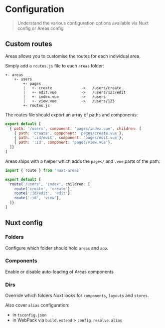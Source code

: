 # Configuration

> Understand the various configuration options available via Nuxt config or Areas config

## Custom routes

Areas allows you to customise the routes for each individual area.

Simply add a `routes.js` file to each `areas` folder:

```
+- areas
    +- users
        +- pages
        |   +- create             ->   /users/create
        |   +- edit.vue           ->   /users/123/edit
        |   +- index.vue          ->   /users
        |   +- view.vue           ->   /users/123
        +- routes.js
```

The routes file should export an array of paths and components:

```js
export default [
  { path: '/users', component: 'pages/index.vue', children: [
    { path: 'create', component: 'pages/create.vue'},
    { path: ':id/edit', component: 'pages/edit.vue'},
    { path: ':id', component: 'pages/view.vue'},
  ]}
]
```

Areas ships with a helper which adds the `pages/` and `.vue` parts of the path:

```js
import { route } from 'nuxt-areas'

export default [
  route('/users', 'index', children: [
    route('create', 'create'},
    route(':id/edit', 'edit'},
    route(':id', 'view'},
  ]}
]
```



## Nuxt config

### Folders

Configure which folder should hold `areas` and `app`.

### Components

Enable or disable auto-loading of Areas components

### Dirs

Override which folders Nuxt looks for `components`,  `layouts` and  `stores`.

Also cover `alias` configuration:

- in `tsconfig.json` 
- in WebPack via `build.extend` > `config.resolve.alias`

